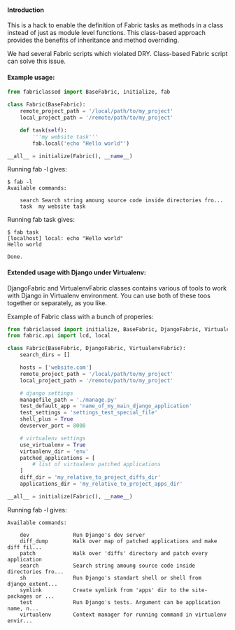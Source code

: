 #### Introduction

This is a hack to enable the definition of Fabric tasks as methods in a class instead of just as module level functions. This class-based approach provides the benefits of inheritance and method overriding.

We had several Fabric scripts which violated DRY. Class-based Fabric script can solve this issue.

#### Example usage:

```python
from fabriclassed import BaseFabric, initialize, fab

class Fabric(BaseFabric):
    remote_project_path = '/local/path/to/my_project'
    local_project_path = '/remote/path/to/my_project'

    def task(self):
        '''my website task'''
        fab.local('echo "Hello world"')

__all__ = initialize(Fabric(), __name__)
```

Running fab -l gives:

```
$ fab -l
Available commands:

    search Search string amoung source code inside directories fro...
    task  my website task
```

Running fab task gives:

```
$ fab task
[localhost] local: echo "Hello world"
Hello world

Done.
```

#### Extended usage with Django under Virtualenv:

DjangoFabric and VirtualenvFabric classes contains various of tools to work with Django in Virtualenv environment. You can use both of these toos together or separately, as you like.

Example of Fabric class with a bunch of properies:

```python
from fabriclassed import initialize, BaseFabric, DjangoFabric, VirtualenvFabric
from fabric.api import lcd, local

class Fabric(BaseFabric, DjangoFabric, VirtualenvFabric):
    search_dirs = []

    hosts = ['website.com']
    remote_project_path = '/local/path/to/my_project'
    local_project_path = '/remote/path/to/my_project'

    # django settings
    managefile_path = './manage.py'
    test_default_app = 'name_of_my_main_django_application'
    test_settings = 'settings_test_special_file'
    shell_plus = True
    devserver_port = 8000

    # virtualenv settings
    use_virtualenv = True
    virtualenv_dir = 'env'
    patched_applications = [
        # list of virtualenv patched applications
    ]
    diff_dir = 'my_relative_to_project_diffs_dir'
    applications_dir = 'my_relative_to_project_apps_dir'

__all__ = initialize(Fabric(), __name__)
```

Running fab -l gives:

```
Available commands:

    dev              Run Django's dev server
    diff_dump        Walk over map of patched applications and make diff fil...
    patch            Walk over 'diffs' directory and patch every application
    search           Search string amoung source code inside directories fro...
    sh               Run Django's standart shell or shell from django_extent...
    symlink          Create symlink from 'apps' dir to the site-packages or ...
    test             Run Django's tests. Argument can be application name, n...
    virtualenv       Context manager for running command in virtualenv envir...
```
